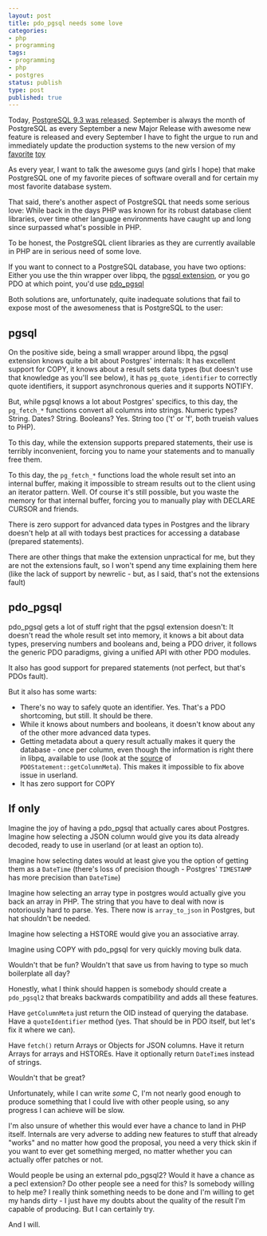 ```yaml
---
layout: post
title: pdo_pgsql needs some love
categories:
- php
- programming
tags:
- programming
- php
- postgres
status: publish
type: post
published: true
---
```


Today, [PostgreSQL 9.3 was released](http://www.postgresql.org/about/news/1481/).
September is always the month of PostgreSQL as every September a new
Major Release with awesome new feature is released and every September
I have to fight the urgue to run and immediately update the production
systems to the new version of my
[favorite](/2009/02/all-time-favourite-tools-update/) [toy](/2004/06/all-time-favourite-tools/)

As every year, I want to talk the awesome guys (and girls I hope) that
make PostgreSQL one of my favorite pieces of software overall and for
certain my most favorite database system.

That said, there's another aspect of PostgreSQL that needs some serious
love: While back in the days PHP was known for its robust database
client libraries, over time other language environments have caught up
and long since surpassed what's possible in PHP.

To be honest, the PostgreSQL client libraries as they are currently
available in PHP are in serious need of some love.

If you want to connect to a PostgreSQL database, you have two options:
Either you use the thin wrapper over libpq, the [pgsql extension](http://www.php.net/pgsql),
or you go PDO at which point, you'd use [pdo_pgsql](http://www.php.net/pdo_pgsql)

Both solutions are, unfortunately, quite inadequate solutions that fail
to expose most of the awesomeness that is PostgreSQL to the user:

## pgsql

On the positive side, being a small wrapper around libpq, the pgsql
extension knows quite a bit about Postgres' internals: It has excellent
support for COPY, it knows about a result sets data types (but doesn't
use that knowledge as you'll see below), it has `pg_quote_identifier`
to correctly quote identifiers, it support asynchronous queries and it
supports NOTIFY.

But, while pgsql knows a lot about Postgres' specifics, to this day,
the `pg_fetch_*` functions convert all columns into strings. Numeric
types? String. Dates? String. Booleans? Yes. String too ('t' or 'f',
both trueish values to PHP).

To this day, while the extension supports prepared statements, their
use is terribly inconvenient, forcing you to name your statements and
to manually free them.

To this day, the `pg_fetch_*` functions load the whole result set into
an internal buffer, making it impossible to stream results out to the
client using an iterator pattern. Well. Of course it's still possible,
but you waste the memory for that internal buffer, forcing you to
manually play with DECLARE CURSOR and friends.

There is zero support for advanced data types in Postgres and the
library doesn't help at all with todays best practices for accessing a
database (prepared statements).

There are other things that make the extension unpractical for me, but
they are not the extensions fault, so I won't spend any time explaining
them here (like the lack of support by newrelic - but, as I said,
that's not the extensions fault)

## pdo_pgsql

pdo_pgsql gets a lot of stuff right that the pgsql extension doesn't:
It doesn't read the whole result set into memory, it knows a bit about
data types, preserving numbers and booleans and, being a PDO driver, it
follows the generic PDO paradigms, giving a unified API with other PDO
modules.

It also has good support for prepared statements (not perfect, but
that's PDOs fault).

But it also has some warts:

* There's no way to safely quote an identifier. Yes. That's a PDO
shortcoming, but still. It should be there.
* While it knows about numbers and booleans, it doesn't know about any of the other more advanced data types.
* Getting metadata about a query result actually makes it query the
database - once per column, even though the information is right there
in libpq, available to use (look at the
[source](https://github.com/php/php-src/blob/master/ext/pdo_pgsql/pgsql_statement.c#L571)
of `PDOStatement::getColumnMeta`). This makes it impossible to fix above issue in userland.
* It has zero support for COPY

## If only

Imagine the joy of having a pdo_pgsql that actually cares about
Postgres. Imagine how selecting a JSON column would give you its data
already decoded, ready to use in userland (or at least an option to).

Imagine how selecting dates would at least give you the option of
getting them as a `DateTime` (there's loss of precision though -
Postgres' `TIMESTAMP` has more precision than `DateTime`)

Imagine how selecting an array type in postgres would actually give you
back an array in PHP. The string that you have to deal with now is
notoriously hard to parse. Yes. There now is `array_to_json` in
Postgres, but hat shouldn't be needed.

Imagine how selecting a HSTORE would give you an associative array.

Imagine using COPY with pdo_pgsql for very quickly moving bulk data.

Wouldn't that be fun? Wouldn't that save us from having to type so much
boilerplate all day?

Honestly, what I think should happen is somebody should create a
`pdo_pgsql2` that breaks backwards compatibility and adds all these
features.

Have `getColumnMeta` just return the OID instead of querying the
database. Have a `quoteIdentifier` method (yes. That should be in PDO
itself, but let's fix it where we can).

Have `fetch()` return Arrays or Objects for JSON columns. Have it
return Arrays for arrays and HSTOREs. Have it optionally return
`DateTime`s instead of strings.

Wouldn't that be great?

Unfortunately, while I can write *some* C, I'm not nearly good enough
to produce something that I could live with other people using, so any
progress I can achieve will be slow.

I'm also unsure of whether this would ever have a chance to land in PHP
itself. Internals are very adverse to adding new features to stuff that
already "works" and no matter how good the proposal, you need a very
thick skin if you want to ever get something merged, no matter whether
you can actually offer patches or not.

Would people be using an external pdo_pgsql2? Would it have a chance as
a pecl extension? Do other people see a need for this? Is somebody
willing to help me? I really think something needs to be done and I'm
willing to get my hands dirty - I just have my doubts about the quality
of the result I'm capable of producing. But I can certainly try.

And I will.
